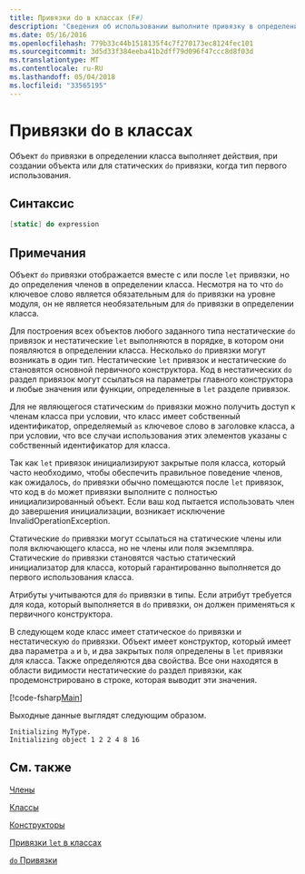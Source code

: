 ```yaml
---
title: Привязки do в классах (F#)
description: 'Сведения об использовании выполните привязку в определении класса, который выполняет действия, при создании объекта или при первом использовании типа F #.'
ms.date: 05/16/2016
ms.openlocfilehash: 779b33c44b1518135f4c7f270173ec8124fec101
ms.sourcegitcommit: 3d5d33f384eeba41b2dff79d096f47ccc8d8f03d
ms.translationtype: MT
ms.contentlocale: ru-RU
ms.lasthandoff: 05/04/2018
ms.locfileid: "33565195"
---
```

# <a name="do-bindings-in-classes"></a>Привязки do в классах

Объект `do` привязки в определении класса выполняет действия, при создании объекта или для статических `do` привязки, когда тип первого использования.


## <a name="syntax"></a>Синтаксис

```fsharp
[static] do expression
```

## <a name="remarks"></a>Примечания
Объект `do` привязки отображается вместе с или после `let` привязки, но до определения членов в определении класса. Несмотря на то что `do` ключевое слово является обязательным для `do` привязки на уровне модуля, он не является необязательным для `do` привязки в определении класса.

Для построения всех объектов любого заданного типа нестатические `do` привязок и нестатические `let` выполняются в порядке, в котором они появляются в определении класса. Несколько `do` привязки могут возникать в один тип. Нестатические `let` привязок и нестатические `do` становятся основной первичного конструктора. Код в нестатических `do` раздел привязок могут ссылаться на параметры главного конструктора и любые значения или функции, определенные в `let` разделе привязок.

Для не являющегося статическим `do` привязки можно получить доступ к членам класса при условии, что класс имеет собственный идентификатор, определяемый `as` ключевое слово в заголовке класса, а при условии, что все случаи использования этих элементов указаны с собственный идентификатор для класса.

Так как `let` привязок инициализируют закрытые поля класса, который часто необходимо, чтобы обеспечить правильное поведение членов, как ожидалось, `do` привязки обычно помещаются после `let` привязок, что код в `do` может привязки выполните с полностью инициализированный объект. Если ваш код пытается использовать член до завершения инициализации, возникает исключение InvalidOperationException.

Статические `do` привязки могут ссылаться на статические члены или поля включающего класса, но не члены или поля экземпляра. Статические `do` привязки становятся частью статический инициализатор для класса, который гарантированно выполняется до первого использования класса.

Атрибуты учитываются для `do` привязки в типы. Если атрибут требуется для кода, который выполняется в `do` привязки, он должен применяться к первичного конструктора.

В следующем коде класс имеет статическое `do` привязки и нестатическую `do` привязки. Объект имеет конструктор, который имеет два параметра `a` и `b`, и два закрытых поля определены в `let` привязки для класса. Также определяются два свойства. Все они находятся в области видимости нестатические `do` раздел привязки, как продемонстрировано в строке, которая выводит эти значения.

[!code-fsharp[Main](../../../../samples/snippets/fsharp/lang-ref-1/snippet3101.fs)]

Выходные данные выглядят следующим образом.

```console
Initializing MyType.
Initializing object 1 2 2 4 8 16
```

## <a name="see-also"></a>См. также
[Члены](index.md)

[Классы](../classes.md)

[Конструкторы](constructors.md)

[Привязки `let` в классах](let-bindings-in-classes.md)

[`do` Привязки](../functions/do-Bindings.md)

